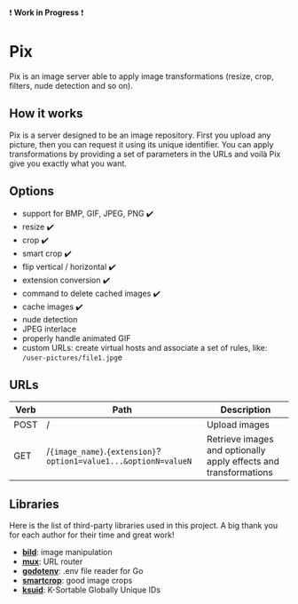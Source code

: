:exclamation: **Work in Progress** :exclamation:

Pix
===

Pix is an image server able to apply image transformations (resize, crop, filters, nude detection and so on).

How it works
------------

Pix is a server designed to be an image repository. First you upload any picture, then you can request it using its unique identifier. You can apply transformations by providing a set of parameters in the URLs and voilà Pix give you exactly what you want.

Options
-------

* support for BMP, GIF, JPEG, PNG :heavy_check_mark:
* resize :heavy_check_mark:
* crop :heavy_check_mark:
* smart crop :heavy_check_mark:
* flip vertical / horizontal :heavy_check_mark:
* extension conversion :heavy_check_mark:
* command to delete cached images :heavy_check_mark:
* cache images :heavy_check_mark:
* nude detection
* JPEG interlace
* properly handle animated GIF
* custom URLs: create virtual hosts and associate a set of rules, like: `/user-pictures/file1.jpg`e

URLs
----

| Verb | Path | Description |
| ---- | ---- | ----------- |
| POST | /    | Upload images |
| GET  | /`{image_name}`.`{extension}`?`option1=value1...&optionN=valueN` | Retrieve images and optionally apply effects and transformations |

Libraries
---------

Here is the list of third-party libraries used in this project. A big thank you for each author for their time and great work!

- **[bild](https://github.com/anthonynsimon/bild)**: image manipulation
- **[mux](https://github.com/gorilla/mux)**: URL router
- **[godotenv](https://github.com/joho/godotenv)**: .env file reader for Go
- **[smartcrop](https://github.com/muesli/smartcrop)**: good image crops
- **[ksuid](https://github.com/segmentio/ksuid)**: K-Sortable Globally Unique IDs
